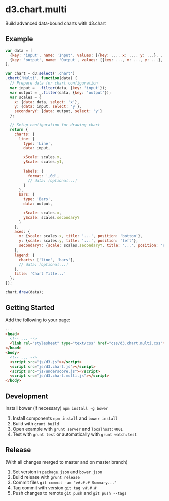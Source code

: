 # d3.chart.multi

Build advanced data-bound charts with d3.chart

## Example

```js
var data = [
  {key: 'input', name: 'Input', values: [{key: ..., x: ..., y: ...}, ...]},
  {key: 'output', name: 'Output', values: [{key: ..., x: ..., y: ...}, ...]}
];

var chart = d3.select('.chart')
.chart('Multi', function(data) {
  // Prepare data for chart configuration
  var input = _.filter(data, {key: 'input'});
  var output = _.filter(data, {key: 'output'});
  var scales = {
    x: {data: data, select: 'x'},
    y: {data: input, select: 'y'},
    secondaryY: {data: output, select: 'y'}
  };

  // Setup configuration for drawing chart
  return {
    charts: {
      line: {
        type: 'Line',
        data: input,

        xScale: scales.x,
        yScale: scales.y1,

        labels: {
          format: ',0d',
          // data: [optional...]
        }
      },
      bars: {
        type: 'Bars',
        data: output,

        xScale: scales.x,
        yScale: scales.secondaryY
      }
    },
    axes: {
      x: {scale: scales.x, title: '...', position: 'bottom'},
      y: {scale: scales.y, title: '...', position: 'left'},
      secondaryY: {scale: scales.secondaryY, title: '...', position: 'right'}
    },
    legend: {
      charts: ['line', 'bars'],
      // data: [optional...]
    },
    title: 'Chart Title...'
  };
});

chart.draw(data);
```

## Getting Started

Add the following to your page:

```html
...
<head>
  <!-- ... -->
  <link rel="stylesheet" type="text/css" href="css/d3.chart.multi.css">
</head>
<body>
  <!-- ... -->
  <script src="js/d3.js"></script>
  <script src="js/d3.chart.js"></script>
  <script src="js/underscore.js"></script>
  <script src="js/d3.chart.multi.js"></script>
</body>
```

## Development

Install bower (if necessary) `npm install -g bower`

1. Install components `npm install` and `bower install`
2. Build with `grunt build`
3. Open example with `grunt server` and `localhost:4001`
4. Test with `grunt test` or automatically with `grunt watch:test`

Release
-------
(With all changes merged to master and on master branch)

1. Set version in `package.json` and `bower.json`
2. Build release with `grunt release`
3. Commit files `git commit -am "v#.#.# Summary..."`
4. Tag commit with version `git tag v#.#.#`
5. Push changes to remote `git push` and `git push --tags`
